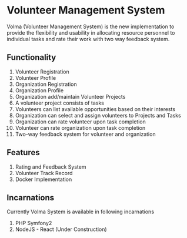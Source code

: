 Volunteer Management System
==========================================
Volma (Volunteer Management System) is the new implementation to provide the flexibility and usability in allocating resource personnel to individual tasks and rate their work with two way feedback system. 

Functionality
-----------
1. Volunteer Registration
2. Volunteer Profile
3. Organization Registration
4. Organization Profile
5. Organization add/maintain Volunteer Projects
6. A volunteer project consists of tasks
7. Volunteers can list available opportunities based on their interests
8. Organization can select and assign volunteers to Projects and Tasks
9. Organization can rate volunteer upon task completion
10. Volunteer can rate organization upon task completion
11. Two-way feedback system for volunteer and organization


Features
---------

1. Rating and Feedback System
2. Volunteer Track Record
3. Docker Implementation

Incarnations
------------
Currently Volma System is available in following incarnations

1. PHP Symfony2
2. NodeJS - React (Under Construction)
